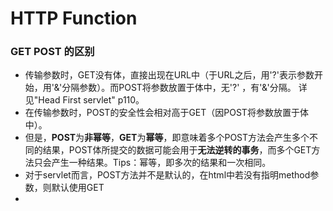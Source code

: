 # HTTP Function
### GET POST 的区别
- 传输参数时，GET没有体，直接出现在URL中（于URL之后，用'?'表示参数开始，用'&'分隔参数）。而POST将参数放置于体中，无'?' ，有'&'分隔。 详见"Head First servlet" p110。
- 在传输参数时，POST的安全性会相对高于GET（因POST将参数放置于体中）。
- 但是，**POST**为**非幂等**，**GET**为**幂等**，即意味着多个POST方法会产生多个不同的结果，POST体所提交的数据可能会用于**无法逆转的事务**，而多个GET方法只会产生一种结果。Tips：幂等，即多次的结果和一次相同。
- 对于servlet而言，POST方法并不是默认的，在html中若没有指明method参数，则默认使用GET
- 